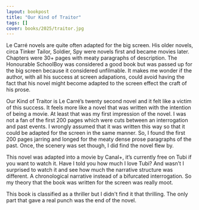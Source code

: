 ```yaml
---
layout: bookpost
title: "Our Kind of Traitor"
tags: []
cover: books/2025/traitor.jpg
---
```


Le Carré novels are quite often adapted for the big screen.  His older novels, circa Tinker Tailor, Soldier, Spy were novels first and became movies later.  Chapters were 30+ pages with meaty paragraphs of description.  The Honourable SchoolBoy was considered a good book but was passed up for the big screen because it considered unfilmable.  It makes me wonder if the author, with all his success at screen adapations, could avoid having the fact that his novel might become adapted to the screen effect the craft of his prose.  

Our Kind of Traitor is Le Carré’s twenty second novel and it felt like a victim of this success.  It feels more like a novel that was written with the intention of being a movie.  At least that was my first impression of the novel.  I was not a fan of the first 200 pages which were cuts between an interrogation and past events.  I wrongly assumed that it was written this way so that it could be adapted for the screen in the same manner. So, I found the first 200 pages jarring and longed for the meaty dense prose paragraphs of the past.  Once, the scenery was set though, I did find the novel flew by. 

This novel was adapted into a movie by Canal+, it’s currently free on Tubi if you want to watch it.  Have I told you how much I love Tubi?  And wasn’t I surprised to watch it and see how much the narrative structure was different.  A chronological narrative instead of a bifurcated interrogation.  So my theory that the book was written for the screen was really moot.

This book is classified as a thriller but I didn't find it that thrilling.  The only part that gave a real punch was the end of the novel. 

